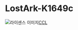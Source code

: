 # LostArk-K1649c





![라이센스 이미지](https://upload.wikimedia.org/wikipedia/commons/thumb/f/f1/Cc-by-nc-nd_icon.svg/88px-Cc-by-nc-nd_icon.svg.png)[CCL](https://ko.wikipedia.org/wiki/%ED%81%AC%EB%A6%AC%EC%97%90%EC%9D%B4%ED%8B%B0%EB%B8%8C_%EC%BB%A4%EB%A8%BC%EC%A6%88_%EB%9D%BC%EC%9D%B4%EC%84%A0%EC%8A%A4)
